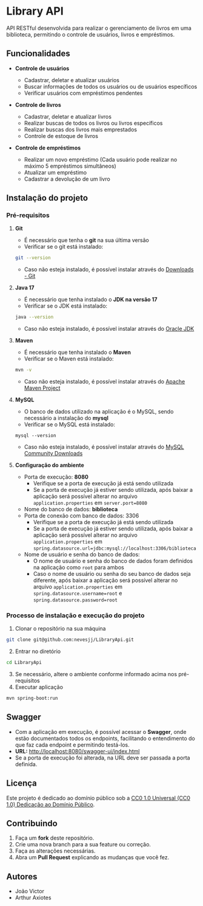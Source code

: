 # Library API

API RESTful desenvolvida para realizar o gerenciamento de livros em uma biblioteca, permitindo o controle de usuários, livros e empréstimos.

## Funcionalidades
- **Controle de usuários**
    - Cadastrar, deletar e atualizar usuários
    - Buscar informações de todos os usuários ou de usuários específicos
    - Verificar usuários com empréstimos pendentes
    
- **Controle de livros**
    - Cadastrar, deletar e atualizar livros
    - Realizar buscas de todos os livros ou livros específicos
    - Realizar buscas dos livros mais emprestados
    - Controle de estoque de livros
    
- **Controle de empréstimos**
    - Realizar um novo empréstimo (Cada usuário pode realizar no máximo 5 empréstimos simultâneos)
    - Atualizar um empréstimo
    - Cadastrar a devolução de um livro
    
## Instalação do projeto
### Pré-requisitos
1. **Git**
    - É necessário que tenha o **git** na sua última versão
    - Verificar se o git está instalado:
    ```bash
    git --version
    ```
    - Caso não esteja instalado, é possível instalar através do [Downloads - Git](https://git-scm.com/downloads)

2. **Java 17**
    - É necessário que tenha instalado o **JDK na versão 17**
    - Verificar se o JDK está instalado:
    ```bash
    java --version
    ```
    - Caso não esteja instalado, é possível instalar através do [Oracle JDK](https://www.oracle.com/java/technologies/downloads/#java17?er=221886)
    
3. **Maven**
    - É necessário que tenha instalado o **Maven**
    - Verificar se o Maven está instalado:
    ```bash
    mvn -v
    ```
    - Caso não esteja instalado, é possível instalar através do [Apache Maven Project](https://maven.apache.org/download.cgi)
    
4. **MySQL**
    - O banco de dados utilizado na aplicação é o MySQL, sendo necessário a instalação do **mysql**
    - Verificar se o MySQL está instalado:
    ```
    mysql --version
    ```
    - Caso não esteja instalado, é possível instalar através do [MySQL Community Downloads](https://dev.mysql.com/downloads/)

5. **Configuração do ambiente**
    - Porta de execução: **8080**
        - Verifique se a porta de execução já está sendo utilizada
        - Se a porta de execução já estiver sendo utilizada, após baixar a aplicação será possível alterar no arquivo `application.properties` em `server.port=8080`
    - Nome do banco de dados: **biblioteca**
    - Porta de conexão com banco de dados: 3306
        - Verifique se a porta de execução já está sendo utilizada
        - Se a porta de execução já estiver sendo utilizada, após baixar a aplicação será possível alterar no arquivo `application.properties` em `spring.datasource.url=jdbc:mysql://localhost:3306/biblioteca`
    - Nome de usuário e senha do banco de dados:
        - O nome de usuário e senha do banco de dados foram definidos na aplicação como `root` para ambos
        - Caso o nome de usuário ou senha do seu banco de dados seja diferente, após baixar a aplicação será possível alterar no arquivo `application.properties` em `spring.datasource.username=root` e `spring.datasource.password=root`
        
### Processo de instalação e execução do projeto
1. Clonar o repositório na sua máquina
```bash
git clone git@github.com:nevesjj/LibraryApi.git
```
2. Entrar no diretório
```bash
cd LibraryApi
```
3. Se necessário, altere o ambiente conforme informado acima nos pré-requisitos
4. Executar aplicação
```bash
mvn spring-boot:run
```

## Swagger
- Com a aplicação em execução, é possível acessar o **Swagger**, onde estão documentados todos os endpoints, facilitando o entendimento do que faz cada endpoint e permitindo testá-los.  
- **URL:** [http://localhost:8080/swagger-ui/index.html](http://localhost:8080/swagger-ui/index.html)  
- Se a porta de execução foi alterada, na URL deve ser passada a porta definida.


## Licença

Este projeto é dedicado ao domínio público sob a [CC0 1.0 Universal (CC0 1.0) Dedicação ao Domínio Público](https://creativecommons.org/publicdomain/zero/1.0/legalcode).

## Contribuindo

1. Faça um **fork** deste repositório.
2. Crie uma nova branch para a sua feature ou correção.
3. Faça as alterações necessárias.
4. Abra um **Pull Request** explicando as mudanças que você fez.

## Autores
- João Victor
- Arthur Axiotes
